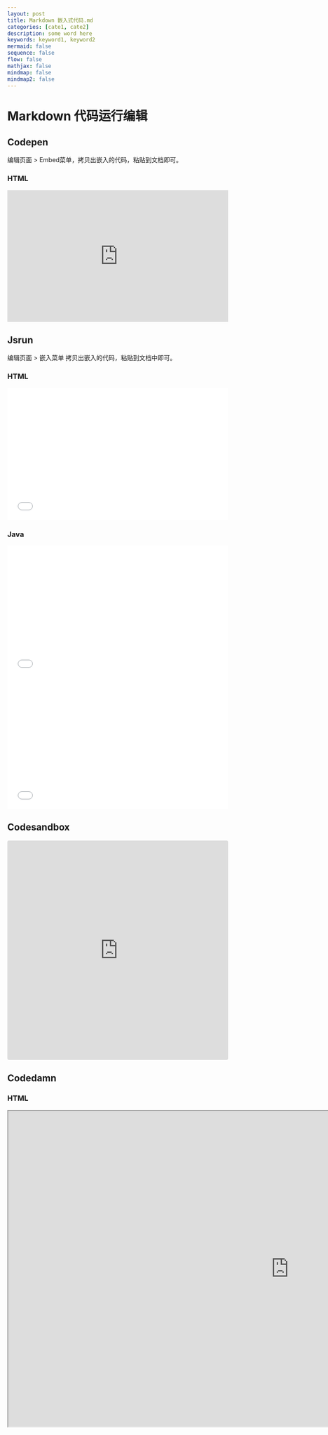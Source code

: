 ```yaml
---
layout: post
title: Markdown 嵌入式代码.md
categories: [cate1, cate2]
description: some word here
keywords: keyword1, keyword2
mermaid: false
sequence: false
flow: false
mathjax: false
mindmap: false
mindmap2: false
---
```

# Markdown 代码运行编辑

## Codepen

编辑页面 > Embed菜单，拷贝出嵌入的代码，粘贴到文档即可。



### HTML

<iframe height="300" style="width: 100%;" scrolling="no" title="Test" src="https://codepen.io/xuBigHead/embed/JjxELvz?default-tab=html%2Cresult&editable=true" frameborder="no" loading="lazy" allowtransparency="true" allowfullscreen="true">
  See the Pen <a href="https://codepen.io/xuBigHead/pen/JjxELvz">
  Test</a> by xuBigHead (<a href="https://codepen.io/xuBigHead">@xuBigHead</a>)
  on <a href="https://codepen.io">CodePen</a>.
</iframe>


## Jsrun

编辑页面 > 嵌入菜单 拷贝出嵌入的代码，粘贴到文档中即可。



### HTML

<iframe width="100%" height="300" src="//jsrun.net/u3bKp/embedded/all/light" allowfullscreen="allowfullscreen" frameborder="0"></iframe>



### Java

<iframe width="100%" height="300" src="//jsrun.net/xWGKp/embedded/quick/light" allowfullscreen="allowfullscreen" frameborder="0"></iframe>



<iframe width="100%" height="300" src="//jsrun.net/5WGKp/embedded/term/light" allowfullscreen="allowfullscreen" frameborder="0"></iframe>



## Codesandbox

<iframe src="https://codesandbox.io/embed/quizzical-grass-9g5tfj?fontsize=14&hidenavigation=1&theme=dark"
     style="width:100%; height:500px; border:0; border-radius: 4px; overflow:hidden;"
     title="quizzical-grass-9g5tfj"
     allow="accelerometer; ambient-light-sensor; camera; encrypted-media; geolocation; gyroscope; hid; microphone; midi; payment; usb; vr; xr-spatial-tracking"
     sandbox="allow-forms allow-modals allow-popups allow-presentation allow-same-origin allow-scripts"
   ></iframe>



## Codedamn

### HTML

<iframe 	src="https://codedamn.com/playground/MOuny33fA1BMVvYj00_Dg?embed=1" 	width="1280" 	height="720" ></iframe>